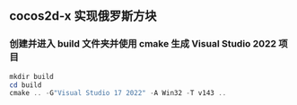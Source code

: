 ## cocos2d-x 实现俄罗斯方块

### 创建并进入 build 文件夹并使用 cmake 生成 Visual Studio 2022 项目

``` powershell
mkdir build
cd build
cmake .. -G"Visual Studio 17 2022" -A Win32 -T v143 ..
```
